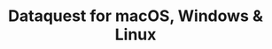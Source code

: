 ---
name: Dataquest
url: 'https://www.dataquest.io/'
category: Education
title: 'Dataquest for macOS, Windows & Linux'
key: dataquest

---